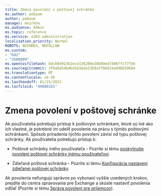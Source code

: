 ```yaml
---
title: Zmena povolení v poštovej schránke
ms.author: pebaum
author: pebaum
manager: mnirkhe
ms.audience: Admin
ms.topic: reference
ms.service: o365-administration
localization_priority: Normal
ROBOTS: NOINDEX, NOFOLLOW
ms.custom:
- "642"
- "3500009"
ms.openlocfilehash: bdcb04923b2ece136208e38b69ed7486ffcf7fb6
ms.sourcegitcommit: 3f0abd54b4bd161bde22b9a7f86924a9dbb59684
ms.translationtype: MT
ms.contentlocale: sk-SK
ms.lasthandoff: 01/15/2021
ms.locfileid: "49880181"
---
```

# <a name="changing-permissions-on-a-mailbox"></a>Zmena povolení v poštovej schránke

Ak používatelia potrebujú prístup k poštovým schránkam, ktoré sú iné ako ich vlastné, je potrebné im udeliť povolenie na prácu s týmito poštovými schránkami. Spôsob priradenia týchto povolení závisí od typu poštovej schránky. Ak používatelia potrebujú prístup k:
  
- Poštové schránky iného používateľa – Pozrite si tému [poskytnutie povolení poštovej schránky inému používateľovi](https://docs.microsoft.com/microsoft-365/admin/add-users/give-mailbox-permissions-to-another-user).
    
- Zdieľaná poštová schránka – Pozrite si tému [Konfigurácia nastavení zdieľanej poštovej schránky](https://docs.microsoft.com/microsoft-365/admin/email/configure-a-shared-mailbox#add-or-remove-members).
    
Ak povolenia nefungujú správne po vykonaní vyššie uvedených krokov, prejdite do centra spravovania pre Exchange a skúste nastaviť povolenia odtiaľ (Pozrite si tému [Správa povolení pre príjemcov](https://technet.microsoft.com/library/jj919240%28v=exchg.150%29.aspx)).
  
